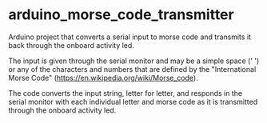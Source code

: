 # arduino_morse_code_transmitter
Arduino project that converts a serial input to morse code and transmits it back through the onboard activity led.

The input is given through the serial monitor and may be a simple space (' ') or any of the characters and numbers that are defined by the "International Morse Code" (https://en.wikipedia.org/wiki/Morse_code).

The code converts the input string, letter for letter, and responds in the serial monitor with each individual letter and morse code as it is transmitted through the onboard activity led.
